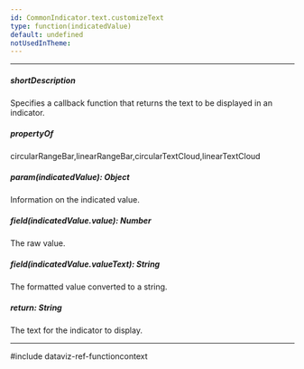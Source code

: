 ```yaml
---
id: CommonIndicator.text.customizeText
type: function(indicatedValue)
default: undefined
notUsedInTheme: 
---
```

---
##### shortDescription
Specifies a callback function that returns the text to be displayed in an indicator.

##### propertyOf
circularRangeBar,linearRangeBar,circularTextCloud,linearTextCloud

##### param(indicatedValue): Object
Information on the indicated value.

##### field(indicatedValue.value): Number
The raw value.

##### field(indicatedValue.valueText): String
The formatted value converted to a string.

##### return: String
The text for the indicator to display.

---
#include dataviz-ref-functioncontext